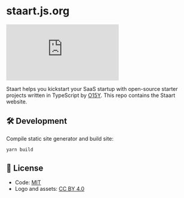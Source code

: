 # staart.js.org

[![Travis CI](https://img.shields.io/travis/staart/staart.js.org)](https://travis-ci.org/staart/staart.js.org)

Staart helps you kickstart your SaaS startup with open-source starter projects written in TypeScript by [O15Y](https://o15y.com). This repo contains the Staart website.

## 🛠 Development

Compile static site generator and build site:

```bash
yarn build
```


## 📄 License

- Code: [MIT](https://github.com/staart/staart.js.org/blob/master/LICENSE)
- Logo and assets: [CC BY 4.0](https://creativecommons.org/licenses/by/4.0/)
